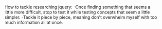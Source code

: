 How to tackle researching jquery:
-Once finding something that seems a little more difficult, stop to test it while testing concepts that seem a little simpler.
-Tackle it piece by piece, meaning don't overwhelm myself with too much information all at once.


